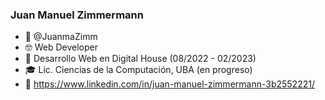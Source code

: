 ### Juan Manuel Zimmermann
- 👋 @JuanmaZimm
- 🤓 Web Developer
- 📖 Desarrollo Web en Digital House (08/2022 - 02/2023)
- 🎓 Lic. Ciencias de la Computación, UBA (en progreso)
- 🔗 https://www.linkedin.com/in/juan-manuel-zimmermann-3b2552221/
